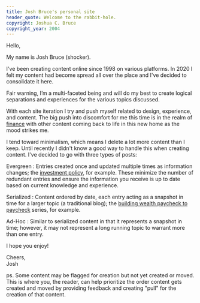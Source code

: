 ```yaml
---
title: Josh Bruce's personal site
header_quote: Welcome to the rabbit-hole.
copyright: Joshua C. Bruce
copyright_year: 2004
---
```


Hello,

My name is Josh Bruce (shocker).

I've been creating content online since 1998 on various platforms. In 2020 I felt my content had become spread all over the place and I've decided to consolidate it here.

Fair warning, I’m a multi-faceted being and will do my best to create logical separations and experiences for the various topics discussed.

With each site iteration I try and push myself related to design, experience, and content. The big push into discomfort for me this time is in the realm of [finance](/finances) with other content coming back to life in this new home as the mood strikes me.

I tend toward minimalism, which means I delete a lot more content than I keep. Until recently I didn't know a good way to handle this when creating content. I've decided to go with three types of posts:

Evergreen
:    Entries created once and updated multiple times as information changes; the [investment policy](/finances/investment-policy), for example. These minimize the number of redundant entries and ensure the information you receive is up to date based on current knowledge and experience.

Serialized
:    Content ordered by date, each entry acting as a snapshot in time for a larger topic (a traditional blog); the [building wealth paycheck to paycheck](/finances/building-wealth-paycheck-to-paycheck) series, for example.

Ad-Hoc
:    Similar to serialized content in that it represents a snapshot in time; however, it may not represent a long running topic to warrant more than one entry.

I hope you enjoy!

Cheers,<br>
Josh

ps. Some content may be flagged for creation but not yet created or moved. This is where you, the reader, can help prioritize the order content gets created and moved by providing feedback and creating "pull" for the creation of that content.
